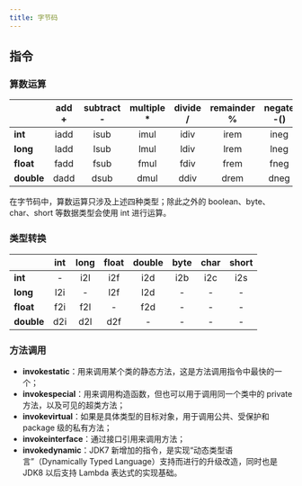 ```yaml
---
title: 字节码
---
```


## 指令

### 算数运算

|            | **add +** | **subtract -** | **multiple \*** | **divide /** | **remainder %** | **negate -()** |
| ---------- | :-------: | :------------: | :-------------: | :----------: | :-------------: | :------------: |
| **int**    |   iadd    |      isub      |      imul       |     idiv     |      irem       |      ineg      |
| **long**   |   ladd    |      lsub      |      lmul       |     ldiv     |      lrem       |      lneg      |
| **float**  |   fadd    |      fsub      |      fmul       |     fdiv     |      frem       |      fneg      |
| **double** |   dadd    |      dsub      |      dmul       |     ddiv     |      drem       |      dneg      |

在字节码中，算数运算只涉及上述四种类型；除此之外的 boolean、byte、char、short 等数据类型会使用 int 进行运算。

### 类型转换

|            | **int** | **long** | **float** | **double** | **byte** | **char** | **short** |
| ---------- | :-----: | :------: | :-------: | :--------: | :------: | :------: | :-------: |
| **int**    |    -    |   i2l    |    i2f    |    i2d     |   i2b    |   i2c    |    i2s    |
| **long**   |   l2i   |    -     |    l2f    |    l2d     |    -     |    -     |     -     |
| **float**  |   f2i   |   f2l    |     -     |    f2d     |    -     |    -     |     -     |
| **double** |   d2i   |   d2l    |    d2f    |     -      |    -     |    -     |     -     |

### 方法调用

* **invokestatic**：用来调用某个类的静态方法，这是方法调用指令中最快的一个；
* **invokespecial**：用来调用构造函数，但也可以用于调用同一个类中的 private 方法，以及可见的超类方法；
* **invokevirtual**：如果是具体类型的目标对象，用于调用公共、受保护和 package 级的私有方法；
* **invokeinterface**：通过接口引用来调用方法；
* **invokedynamic**：JDK7 新增加的指令，是实现“动态类型语言”（Dynamically Typed Language）支持而进行的升级改造，同时也是 JDK8 以后支持 Lambda 表达式的实现基础。
